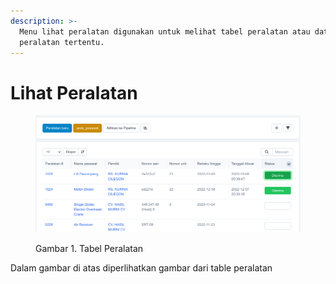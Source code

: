 ```yaml
---
description: >-
  Menu lihat peralatan digunakan untuk melihat tabel peralatan atau data
  peralatan tertentu.
---
```


# Lihat Peralatan

<figure><img src="../../../.gitbook/assets/peralatan/gambar-01-lihat-peralatan.png" alt=""><figcaption><p>Gambar 1. Tabel Peralatan</p></figcaption></figure>

Dalam gambar di atas diperlihatkan gambar dari table peralatan
